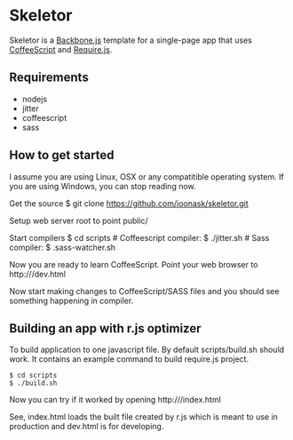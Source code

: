 Skeletor
========

Skeletor is a [Backbone.js](http://documentcloud.github.com/backbone/) template for a single-page app that uses [CoffeeScript](http://coffeescript.org/) and [Require.js](http://requirejs.org/).


Requirements
------------
- nodejs
- jitter
- coffeescript
- sass


How to get started
------------------
I assume you are using Linux, OSX or any compatitible operating system.
If you are using Windows, you can stop reading now.

Get the source
  $ git clone https://github.com/joonask/skeletor.git

Setup web server root to point public/

Start compilers
    $ cd scripts
    # Coffeescript compiler:
    $ ./jitter.sh
    # Sass compiler:
    $ .sass-watcher.sh

Now you are ready to learn CoffeeScript.
Point your web browser to http://<you-decide-the-host>/dev.html

Now start making changes to CoffeeScript/SASS files and you should see something happening in compiler.


Building an app with r.js optimizer
-----------------------------------
To build application to one javascript file.
By default scripts/build.sh should work. It contains an example command to build require.js project.

    $ cd scripts
    $ ./build.sh

Now you can try if it worked by opening http://<you-decide-the-host>/index.html

See, index.html loads the built file created by r.js which is meant to use in production and dev.html is for developing.

